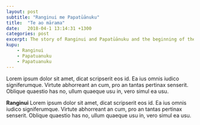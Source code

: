 ```yaml
---
layout: post
subtitle: "Ranginui me Papatūānuku"
title:  "Te ao mārama"
date:   2018-04-1 13:14:31 +1300
categories: post
excerpt: The story of Ranginui and Papatūānuku and the beginning of the world of light.
kupu:
    - Ranginui
    - Papatuanuku
    - Papatuanuku
---
```

Lorem ipsum dolor sit amet, dicat scripserit eos id. Ea ius omnis iudico signiferumque. Virtute abhorreant an cum, pro an tantas pertinax senserit. Oblique quaestio has no, ullum quaeque usu in, vero simul ea usu.

**Ranginui**  Lorem ipsum dolor sit amet, dicat scripserit eos id. Ea ius omnis iudico signiferumque. Virtute abhorreant an cum, pro an tantas pertinax senserit. Oblique quaestio has no, ullum quaeque usu in, vero simul ea usu.
